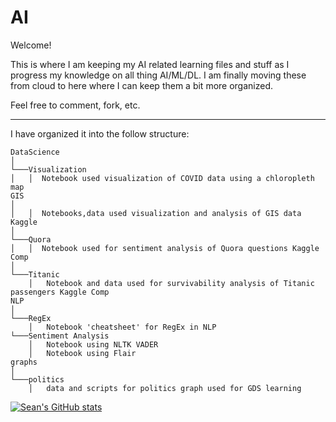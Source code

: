# AI
Welcome! 

This is where I am keeping my AI related learning files and stuff as I progress my knowledge on all thing AI/ML/DL. I am finally moving these from cloud to here where I can keep them a bit more organized.

Feel free to comment, fork, etc.

---
I have organized it into the follow structure:

```
DataScience
│
└───Visualization
│   │  Notebook used visualization of COVID data using a chloropleth map
GIS
│
│   │  Notebooks,data used visualization and analysis of GIS data
Kaggle
│
└───Quora
│   │  Notebook used for sentiment analysis of Quora questions Kaggle Comp
│   
└───Titanic
    │   Notebook and data used for survivability analysis of Titanic passengers Kaggle Comp
NLP
│
└───RegEx
    │   Notebook 'cheatsheet' for RegEx in NLP
└───Sentiment Analysis
    │   Notebook using NLTK VADER 
    │   Notebook using Flair 
graphs
│
└───politics
    │   data and scripts for politics graph used for GDS learning
```
[![Sean's GitHub stats](https://github-readme-stats.vercel.app/api?username=seangrant82)](https://github.com/anuraghazra/github-readme-stats)
